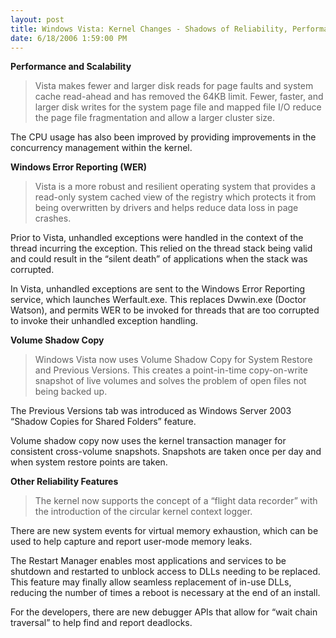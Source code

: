 ```yaml
---
layout: post
title: Windows Vista: Kernel Changes - Shadows of Reliability, Performance and Scalability
date: 6/18/2006 1:59:00 PM
---
```


<p><strong>Performance and Scalability</strong></p>


> <p>Vista makes fewer and larger disk reads for page faults and system cache read-ahead and has removed the 64KB limit. Fewer, faster, and larger disk writes for the system page file and mapped file I/O reduce the page file fragmentation and allow a larger cluster size.</p>
<p>The CPU usage has also been improved by providing improvements in the concurrency management within the kernel. </p>


<p dir="ltr"><strong>Windows Error Reporting (WER)</strong></p>


> <p dir="ltr">Vista is a more robust and resilient operating system that provides a read-only system cached view of the registry which protects it from being overwritten by drivers and helps reduce data loss in page crashes.</p>
<p dir="ltr">Prior to Vista, unhandled exceptions were handled in the context of the thread incurring the exception. This relied on the thread stack being valid and could result in the “silent death” of applications when the stack was corrupted.</p>
<p dir="ltr">In Vista, unhandled exceptions are sent to the Windows Error Reporting service, which launches Werfault.exe. This replaces Dwwin.exe (Doctor Watson), and permits WER to be invoked for threads that are too corrupted to invoke their unhandled exception handling.</p>


<p dir="ltr"><strong>Volume Shadow Copy</strong></p>


> <p dir="ltr">Windows Vista now uses Volume Shadow Copy for System Restore and Previous Versions. This creates a point-in-time copy-on-write snapshot of live volumes and solves the problem of open files not being backed up.</p>
<p dir="ltr">The Previous Versions tab was introduced as Windows Server 2003 “Shadow Copies for Shared Folders” feature.</p>
<p dir="ltr">Volume shadow copy now uses the kernel transaction manager for consistent cross-volume snapshots. Snapshots are taken once per day and when system restore points are taken.</p>


<p dir="ltr"><strong>Other Reliability Features</strong></p>


> <p dir="ltr">The kernel now supports the concept of a “flight data recorder” with the introduction of the circular kernel context logger.</p>
<p dir="ltr">There are new system events for virtual memory exhaustion, which can be used to help capture and report user-mode memory leaks.</p>
<p dir="ltr">The Restart Manager enables most applications and services to be shutdown and restarted to unblock access to DLLs needing to be replaced. This feature may finally allow seamless replacement of in-use DLLs, reducing the number of times a reboot is necessary at the end of an install.</p>
<p dir="ltr">For the developers, there are new debugger APIs that allow for “wait chain traversal” to help find and report deadlocks.</p>
